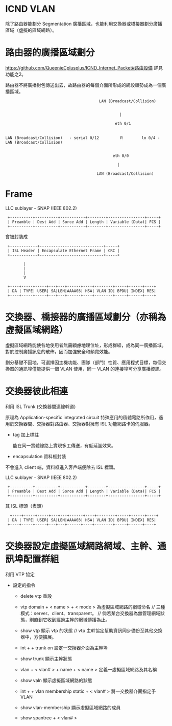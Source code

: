 # ICND VLAN
除了路由器能劃分 Segmentation 廣播區域，也能利用交換器或橋接器劃分廣播區域（虛擬的區域網路）。

# 路由器的廣播區域劃分

https://github.com/QueenieCplusplus/ICND_Internet_Packet#路由設備 詳見功能之2。

路由器不將廣播封包傳送出去，故路由器的每個介面所形成的網段順勢成為一個廣播區域。


                              
                                             LAN (Broadcast/Collision)
                                

                                                      |
                                 
                                                    eth 0/1
                                                    
                      
    LAN (Broadcast/Collision)   - serial 0/12         Ｒ        lo 0/4 -   LAN (Broadcast/Collision)
                      
                      
                                                   eth 0/0
                              
                                                     |
                                 
                                            LAN (Broadcast/Collision)
                                            
# Frame

LLC sublayer - SNAP (IEEE 802.2)

     +----------+----------+-----------+--------+----------------+-----+
     | Preamble | Dest Add | Sorce Add | Length | Variable (Data)| FCS |
     +----------+----------+-----------+--------+----------------+-----+
     
會被封裝成
   
     +------------+----------------------------+-----+
     | ISL Header | Encapsulate Ethernet Frame | CRC |
     +------------+----------------------------+-----+
     
            |
            |
            |
            V
            
     +----+-----+-----+---+---+------+----+--------+-----+------+----+
     | DA | TYPE| USER| SA|LEN|AAAA03| HSA| VLAN ID| BPDU| INDEX| RES|
     +----+-----+-----+---+---+------+----+--------+-----+------+----+
# 交換器、橋接器的廣播區域劃分（亦稱為虛擬區域網路）

虛擬區域網路能使各地使用者無需顧慮地理位址，形成群組，成為同一廣播區域。對於控制廣播訊息的散佈，因而加強安全和頻寬效能。

劃分基礎不因地，可選擇因主機功能、團隊（部門）性質、應用程式目標，每個交換器的通訊埠僅能提供一個 VLAN 使用，同一 VLAN 的連接埠可分享廣播資訊。


# 交換器彼此相連

利用 ISL Trunk (交換器間連線幹道) 

原理為 Application-specific integrated circuit  特殊應用的積體電路所作用，適用於交換器間、交換器對路由器、交換器對擁有 ISL 功能網路卡的伺服器。

* tag 加上標註

  能在同一實體線路上實現多工傳送，有低延遲效果。

* encapsulation 資料框封裝

 不會進入 client 端，資料框進入客戶端便除去 ISL 標頭。
 
 
 LLC sublayer - SNAP (IEEE 802.2)

     +----------+----------+-----------+--------+----------------+-----+
     | Preamble | Dest Add | Sorce Add | Length | Variable (Data)| FCS |
     +----------+----------+-----------+--------+----------------+-----+
  
     
 其 ISL 標頭（表頭）
 
      +----+-----+-----+---+---+------+----+--------+-----+------+----+
     | DA | TYPE| USER| SA|LEN|AAAA03| HSA| VLAN ID| BPDU| INDEX| RES|
     +----+-----+-----+---+---+------+----+--------+-----+------+----+
 

# 交換器設定虛擬區域網路網域、主幹、通訊埠配置群組

利用 VTP 協定

* 設定的指令

   * delete vtp 重設
   
   * vtp domain + < name > + < mode > 為虛擬區域網路的網域命名
   // 三種模式：server、client、transparent。
   // 倘若某台交換器為無管理網域狀態，則直到它收到經過主幹的網域傳播為止。
   
   * show vtp 顯示 vtp 的狀態
   // vtp 主幹協定幫助資訊同步備份至其他交換器中，方便擴展。
   
   * int + <int no.> + trunk on 設定一交換器介面為主幹埠
  
   * show trunk 顯示主幹狀態
   
   * vlan + < vlan# > + name + < name > 定義一虛擬區域網路及其名稱
   
   * show valn 顯示虛擬區域網路的狀態
   
   * int + <int no.> + vlan membership static + < vlan# > 將一交換器介面指定予 VLAN
  
  * show vlan-membership 顯示虛擬區域網路的成員
  
  * show spantree + < vlan# > 
